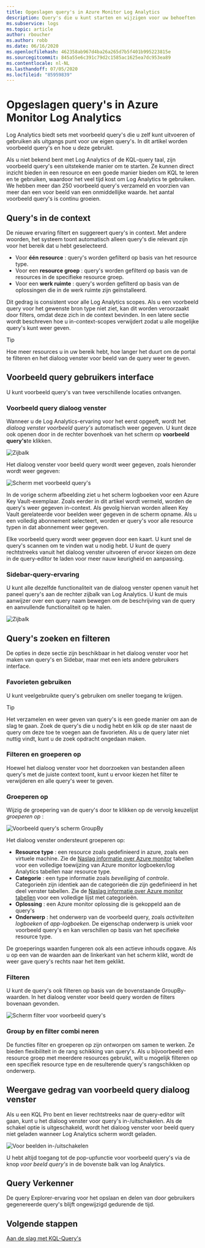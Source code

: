 ```yaml
---
title: Opgeslagen query's in Azure Monitor Log Analytics
description: Query's die u kunt starten en wijzigen voor uw behoeften
ms.subservice: logs
ms.topic: article
author: rboucher
ms.author: robb
ms.date: 06/16/2020
ms.openlocfilehash: 462358ab967d4ba26a265d7b5f401b995223815e
ms.sourcegitcommit: 845a55e6c391c79d2c1585ac1625ea7dc953ea89
ms.contentlocale: nl-NL
ms.lasthandoff: 07/05/2020
ms.locfileid: "85959839"
---
```

# <a name="saved-queries-in-azure-monitor-log-analytics"></a>Opgeslagen query's in Azure Monitor Log Analytics

Log Analytics biedt sets met voorbeeld query's die u zelf kunt uitvoeren of gebruiken als uitgangs punt voor uw eigen query's. In dit artikel worden voorbeeld query's en hoe u deze gebruikt.

Als u niet bekend bent met Log Analytics of de KQL-query taal, zijn voorbeeld query's een uitstekende manier om te starten. Ze kunnen direct inzicht bieden in een resource en een goede manier bieden om KQL te leren en te gebruiken, waardoor het veel tijd kost om Log Analytics te gebruiken. We hebben meer dan 250 voorbeeld query's verzameld en voorzien van meer dan een voor beeld van een onmiddellijke waarde. het aantal voorbeeld query's is continu groeien.

## <a name="in-context-queries"></a>Query's in de context

De nieuwe ervaring filtert en suggereert query's in context. Met andere woorden, het systeem toont automatisch alleen query's die relevant zijn voor het bereik dat u hebt geselecteerd.

- Voor **één resource** : query's worden gefilterd op basis van het resource type.
- Voor een **resource groep** : query's worden gefilterd op basis van de resources in de specifieke resource groep.
- Voor een **werk ruimte** : query's worden gefilterd op basis van de oplossingen die in de werk ruimte zijn geïnstalleerd.

Dit gedrag is consistent voor alle Log Analytics scopes. Als u een voorbeeld query voor het gewenste bron type niet ziet, kan dit worden veroorzaakt door filters, omdat deze zich in de context bevinden. In een latere sectie wordt beschreven hoe u in-context-scopes verwijdert zodat u alle mogelijke query's kunt weer geven.

> [!TIP]
> Hoe meer resources u in uw bereik hebt, hoe langer het duurt om de portal te filteren en het dialoog venster voor beeld van de query weer te geven.

## <a name="example-query-user-interface"></a>Voorbeeld query gebruikers interface

U kunt voorbeeld query's van twee verschillende locaties ontvangen.

### <a name="example-query-dialog"></a>Voorbeeld query dialoog venster

Wanneer u de Log Analytics-ervaring voor het eerst opgeeft, wordt het *dialoog venster voorbeeld query's* automatisch weer gegeven.  U kunt deze ook openen door in de rechter bovenhoek van het scherm op **voorbeeld query's**te klikken.

![Zijbalk](media/saved-queries/sidebar-2.png)

Het dialoog venster voor beeld query wordt weer gegeven, zoals hieronder wordt weer gegeven:  

![Scherm met voorbeeld query's](media/saved-queries/example-query-start.png)

In de vorige scherm afbeelding ziet u het scherm logboeken voor een Azure Key Vault-exemplaar. Zoals eerder in dit artikel wordt vermeld, worden de query's weer gegeven in-context.  Als gevolg hiervan worden alleen Key Vault gerelateerde voor beelden weer gegeven in de scherm opname. Als u een volledig abonnement selecteert, worden er query's voor alle resource typen in dat abonnement weer gegeven.  

Elke voorbeeld query wordt weer gegeven door een kaart. U kunt snel de query's scannen om te vinden wat u nodig hebt. U kunt de query rechtstreeks vanuit het dialoog venster uitvoeren of ervoor kiezen om deze in de query-editor te laden voor meer nauw keurigheid en aanpassing.

### <a name="sidebar-query-experience"></a>Sidebar-query-ervaring

U kunt alle dezelfde functionaliteit van de dialoog venster openen vanuit het paneel query's aan de rechter zijbalk van Log Analytics. U kunt de muis aanwijzer over een query naam bewegen om de beschrijving van de query en aanvullende functionaliteit op te halen.

![Zijbalk](media/saved-queries/sidebar-3.png)

## <a name="finding-and-filtering-queries"></a>Query's zoeken en filteren

De opties in deze sectie zijn beschikbaar in het dialoog venster voor het maken van query's en Sidebar, maar met een iets andere gebruikers interface.  

### <a name="use-favorites"></a>Favorieten gebruiken

U kunt veelgebruikte query's gebruiken om sneller toegang te krijgen.

> [!TIP]
> Het verzamelen en weer geven van query's is een goede manier om aan de slag te gaan. Zoek de query's die u nodig hebt en klik op de ster naast de query om deze toe te voegen aan de favorieten. Als u de query later niet nuttig vindt, kunt u de zoek opdracht ongedaan maken.  

### <a name="filtering-and-group-by"></a>Filteren en groeperen op

Hoewel het dialoog venster voor het doorzoeken van bestanden alleen query's met de juiste context toont, kunt u ervoor kiezen het filter te verwijderen en alle query's weer te geven.

### <a name="group-by"></a>Groeperen op

Wijzig de groepering van de query's door te klikken op de vervolg keuzelijst *groeperen op* :

![Voorbeeld query's scherm GroupBy](media/saved-queries/example-query-groupby.png)

Het dialoog venster ondersteunt groeperen op:

- **Resource type** : een resource zoals gedefinieerd in azure, zoals een virtuele machine. Zie de [Naslag informatie over Azure monitor](/azure/azure-monitor/reference/tables/tables-resourcetype) tabellen voor een volledige toewijzing van Azure monitor logboeken/log Analytics tabellen naar resource type.  
- **Categorie** : een type informatie zoals *beveiliging* of *controle*. Categorieën zijn identiek aan de categorieën die zijn gedefinieerd in het deel venster tabellen. Zie de [Naslag informatie over Azure monitor tabellen](/azure/azure-monitor/reference/tables/tables-category) voor een volledige lijst met categorieën.  
- **Oplossing** : een Azure monitor oplossing die is gekoppeld aan de query's
- **Onderwerp** : het onderwerp van de voorbeeld query, zoals *activiteiten logboeken* of *app-logboeken*. De eigenschap onderwerp is uniek voor voorbeeld query's en kan verschillen op basis van het specifieke resource type.

De groeperings waarden fungeren ook als een actieve inhouds opgave. Als u op een van de waarden aan de linkerkant van het scherm klikt, wordt de weer gave query's rechts naar het item geklikt.

### <a name="filter"></a>Filteren

U kunt de query's ook filteren op basis van de bovenstaande GroupBy-waarden. In het dialoog venster voor beeld query worden de filters bovenaan gevonden.

![Scherm filter voor voorbeeld query's](media/saved-queries/example-query-filter.png)

### <a name="combining-group-by-and-filter"></a>Group by en filter combi neren

De functies filter en groeperen op zijn ontworpen om samen te werken. Ze bieden flexibiliteit in de rang schikking van query's. Als u bijvoorbeeld een resource groep met meerdere resources gebruikt, wilt u mogelijk filteren op een specifiek resource type en de resulterende query's rangschikken op onderwerp.

## <a name="sample-query-dialog-appearance-behavior"></a>Weergave gedrag van voorbeeld query dialoog venster

Als u een KQL Pro bent en liever rechtstreeks naar de query-editor wilt gaan, kunt u het dialoog venster voor query's in-/uitschakelen. Als de schakel optie is uitgeschakeld, wordt het dialoog venster voor beeld query niet geladen wanneer Log Analytics scherm wordt geladen.

![Voor beelden in-/uitschakelen](media/saved-queries/examples-on-off.png)

U hebt altijd toegang tot de pop-upfunctie voor voorbeeld query's via de knop *voor beeld query's* in de bovenste balk van log Analytics.

## <a name="query-explorer"></a>Query Verkenner

De query Explorer-ervaring voor het opslaan en delen van door gebruikers gegenereerde query's blijft ongewijzigd gedurende de tijd.

## <a name="next-steps"></a>Volgende stappen

[Aan de slag met KQL-Query's](get-started-queries.md)

